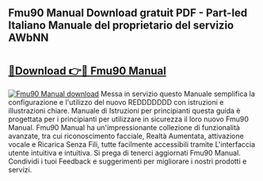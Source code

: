 ## Fmu90 Manual Download gratuit PDF - Part-Ied Italiano Manuale del proprietario del servizio AWbNN

# <h2><a href="http://dfbubr.blite.top/?on=Fmu90+Manual">🔗Download 👉🔴 Fmu90 Manual</a></h2>

[![Fmu90 Manual download](https://i.imgur.com/lujVjoI.png)](http://dfbubr.blite.top/?on=Fmu90+Manual)
Messa in servizio questo Manuale semplifica la configurazione e l'utilizzo del nuovo REDDDDDDD con istruzioni e illustrazioni chiare. Manuale di Istruzioni per principianti questa guida è progettata per i principianti per utilizzare in sicurezza il loro nuovo Fmu90 Manual. Fmu90 Manual ha un'impressionante collezione di funzionalità avanzate, tra cui riconoscimento facciale, Realtà Aumentata, attivazione vocale e Ricarica Senza Fili, tutte facilmente accessibili tramite L'interfaccia utente intuitiva e intuitiva. Si prega di tenerci aggiornati Fmu90 Manual. Condividi i tuoi Feedback e suggerimenti per migliorare i nostri prodotti e servizi.
